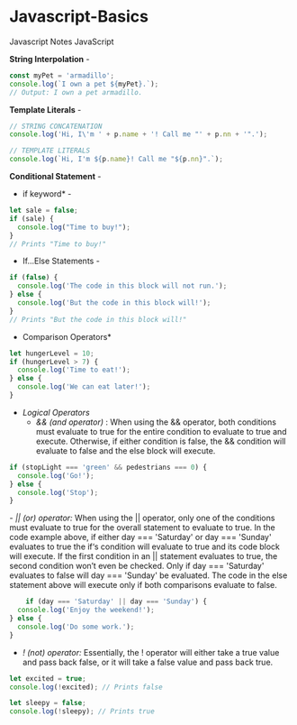 # Javascript-Basics
Javascript Notes
JavaScript

**String Interpolation** -  

```javascript
const myPet = 'armadillo';
console.log(`I own a pet ${myPet}.`);
// Output: I own a pet armadillo.
```

**Template Literals** - 

```javascript
// STRING CONCATENATION
console.log('Hi, I\'m ' + p.name + '! Call me "' + p.nn + '".');
```

```javascript
// TEMPLATE LITERALS
console.log(`Hi, I'm ${p.name}! Call me "${p.nn}".`);
```



**Conditional Statement** - 



- if keyword* - 

```javascript
let sale = false;
if (sale) {
  console.log("Time to buy!");
}
// Prints "Time to buy!"
```



- If...Else Statements - 

```javascript
if (false) {
  console.log('The code in this block will not run.');
} else {
  console.log('But the code in this block will!');
}
// Prints "But the code in this block will!" 
```



- Comparison Operators*

```javascript
let hungerLevel = 10;
if (hungerLevel > 7) {
  console.log('Time to eat!');
} else {
  console.log('We can eat later!');
}
```



- *Logical Operators*
  - *&& (and operator)* :
    When using the && operator, both conditions must evaluate to true for the entire condition to evaluate to true and execute. Otherwise, if either condition is false, the && condition will evaluate to false and the else block will execute. 

```javascript
if (stopLight === 'green' && pedestrians === 0) {
  console.log('Go!');
} else {
  console.log('Stop');
}
```
   *- || (or) operator:*
    When using the || operator, only one of the conditions must evaluate to true for the overall statement to evaluate to true. In the code example above, if either day === 'Saturday' or day === 'Sunday' evaluates to true the if‘s condition will evaluate to true and its code block will execute. If the first condition in an || statement evaluates to true, the second condition won’t even be checked. Only if day === 'Saturday' evaluates to false will day === 'Sunday' be evaluated. The code in the else statement above will execute only if both comparisons evaluate to false.
    
```javascript
    if (day === 'Saturday' || day === 'Sunday') {
  console.log('Enjoy the weekend!');
} else {
  console.log('Do some work.');
}
```
   - *! (not) operator:*
    Essentially, the ! operator will either take a true value and pass back false, or it will take a false value and pass back true.
    
```javascript
let excited = true;
console.log(!excited); // Prints false

let sleepy = false;
console.log(!sleepy); // Prints true
```
